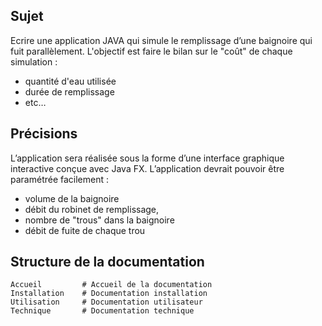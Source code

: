## Sujet

Ecrire une application JAVA qui simule le remplissage d’une baignoire qui fuit parallèlement.
L'objectif est faire le bilan sur le "coût" de chaque simulation :

 - quantité d'eau utilisée
 - durée de remplissage
 - etc…

## Précisions

L’application sera réalisée sous la forme d’une interface graphique interactive conçue
avec Java FX.
L’application devrait pouvoir être paramétrée facilement : 

 - volume de la baignoire
 - débit du robinet de remplissage,
 - nombre de "trous" dans la baignoire
 - débit de fuite de chaque trou

## Structure de la documentation

    Accueil         # Accueil de la documentation
    Installation    # Documentation installation
    Utilisation     # Documentation utilisateur
    Technique       # Documentation technique
